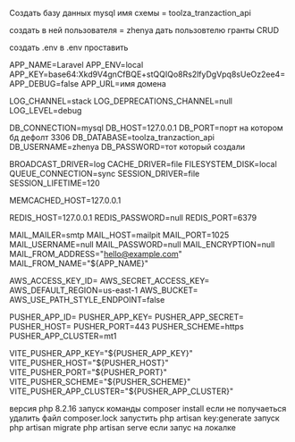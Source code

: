Создать базу данных mysql имя схемы = toolza_tranzaction_api

создать в ней пользователя = zhenya
дать пользовтелю гранты CRUD

создать .env
в .env проставить

APP_NAME=Laravel
APP_ENV=local
APP_KEY=base64:Xkd9V4gnCfBQE+stQQIQo8Rs2lfyDgVpq8sUeOz2ee4=
APP_DEBUG=false
APP_URL=имя домена

LOG_CHANNEL=stack
LOG_DEPRECATIONS_CHANNEL=null
LOG_LEVEL=debug

DB_CONNECTION=mysql
DB_HOST=127.0.0.1
DB_PORT=порт на котором бд дефолт 3306
DB_DATABASE=toolza_tranzaction_api
DB_USERNAME=zhenya
DB_PASSWORD=тот который создали

BROADCAST_DRIVER=log
CACHE_DRIVER=file
FILESYSTEM_DISK=local
QUEUE_CONNECTION=sync
SESSION_DRIVER=file
SESSION_LIFETIME=120

MEMCACHED_HOST=127.0.0.1

REDIS_HOST=127.0.0.1
REDIS_PASSWORD=null
REDIS_PORT=6379

MAIL_MAILER=smtp
MAIL_HOST=mailpit
MAIL_PORT=1025
MAIL_USERNAME=null
MAIL_PASSWORD=null
MAIL_ENCRYPTION=null
MAIL_FROM_ADDRESS="hello@example.com"
MAIL_FROM_NAME="${APP_NAME}"

AWS_ACCESS_KEY_ID=
AWS_SECRET_ACCESS_KEY=
AWS_DEFAULT_REGION=us-east-1
AWS_BUCKET=
AWS_USE_PATH_STYLE_ENDPOINT=false

PUSHER_APP_ID=
PUSHER_APP_KEY=
PUSHER_APP_SECRET=
PUSHER_HOST=
PUSHER_PORT=443
PUSHER_SCHEME=https
PUSHER_APP_CLUSTER=mt1

VITE_PUSHER_APP_KEY="${PUSHER_APP_KEY}"
VITE_PUSHER_HOST="${PUSHER_HOST}"
VITE_PUSHER_PORT="${PUSHER_PORT}"
VITE_PUSHER_SCHEME="${PUSHER_SCHEME}"
VITE_PUSHER_APP_CLUSTER="${PUSHER_APP_CLUSTER}"

версия  php 8.2.16
запуск команды composer install
если не получаеться удалить файл composer.lock
запустить php artisan key:generate
запуск php artisan migrate
php artisan serve если запус на локалке


